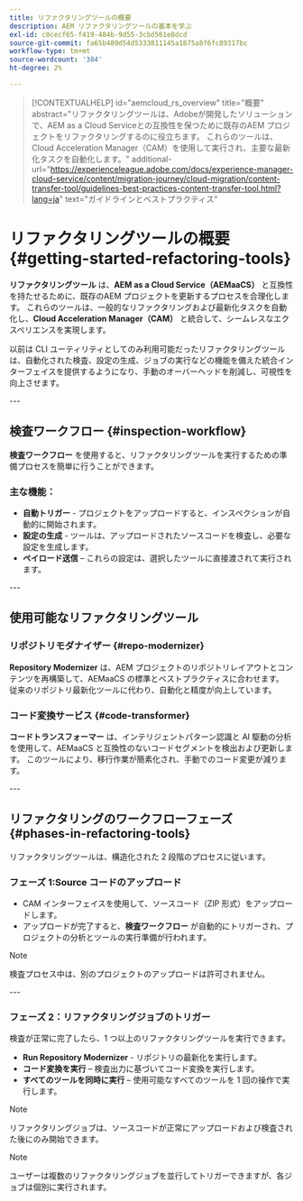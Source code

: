 ```yaml
---
title: リファクタリングツールの概要
description: AEM リファクタリングツールの基本を学ぶ
exl-id: c0cecf65-f419-484b-9d55-3cbd561e8dcd
source-git-commit: fa65b489d54d5333811145a1875a8f6fc89317bc
workflow-type: tm+mt
source-wordcount: '384'
ht-degree: 2%

---
```



>[!CONTEXTUALHELP]
>id="aemcloud_rs_overview"
>title="概要"
>abstract="リファクタリングツールは、Adobeが開発したソリューションで、AEM as a Cloud Serviceとの互換性を保つために既存のAEM プロジェクトをリファクタリングするのに役立ちます。 これらのツールは、Cloud Acceleration Manager（CAM）を使用して実行され、主要な最新化タスクを自動化します。"
>additional-url="https://experienceleague.adobe.com/docs/experience-manager-cloud-service/content/migration-journey/cloud-migration/content-transfer-tool/guidelines-best-practices-content-transfer-tool.html?lang=ja" text="ガイドラインとベストプラクティス"

# リファクタリングツールの概要 {#getting-started-refactoring-tools}

**リファクタリングツール** は、**AEM as a Cloud Service（AEMaaCS）** と互換性を持たせるために、既存のAEM プロジェクトを更新するプロセスを合理化します。 これらのツールは、一般的なリファクタリングおよび最新化タスクを自動化し、**Cloud Acceleration Manager（CAM）** と統合して、シームレスなエクスペリエンスを実現します。

以前は CLI ユーティリティとしてのみ利用可能だったリファクタリングツールは、自動化された検査、設定の生成、ジョブの実行などの機能を備えた統合インターフェイスを提供するようになり、手動のオーバーヘッドを削減し、可視性を向上させます。

&#x200B;---

## 検査ワークフロー {#inspection-workflow}

**検査ワークフロー** を使用すると、リファクタリングツールを実行するための準備プロセスを簡単に行うことができます。

### 主な機能：

* **自動トリガー** - プロジェクトをアップロードすると、インスペクションが自動的に開始されます。
* **設定の生成** - ツールは、アップロードされたソースコードを検査し、必要な設定を生成します。
* **ペイロード送信** – これらの設定は、選択したツールに直接渡されて実行されます。

&#x200B;---

## 使用可能なリファクタリングツール

### リポジトリモダナイザー {#repo-modernizer}

**Repository Modernizer** は、AEM プロジェクトのリポジトリレイアウトとコンテンツを再構築して、AEMaaCS の標準とベストプラクティスに合わせます。 従来のリポジトリ最新化ツールに代わり、自動化と精度が向上しています。

### コード変換サービス {#code-transformer}

**コードトランスフォーマー** は、インテリジェントパターン認識と AI 駆動の分析を使用して、AEMaaCS と互換性のないコードセグメントを検出および更新します。 このツールにより、移行作業が簡素化され、手動でのコード変更が減ります。

&#x200B;---

## リファクタリングのワークフローフェーズ {#phases-in-refactoring-tools}

リファクタリングツールは、構造化された 2 段階のプロセスに従います。

### フェーズ 1:Source コードのアップロード

* CAM インターフェイスを使用して、ソースコード（ZIP 形式）をアップロードします。
* アップロードが完了すると、**検査ワークフロー** が自動的にトリガーされ、プロジェクトの分析とツールの実行準備が行われます。

>[!NOTE]
>検査プロセス中は、別のプロジェクトのアップロードは許可されません。

&#x200B;---

### フェーズ 2：リファクタリングジョブのトリガー

検査が正常に完了したら、1 つ以上のリファクタリングツールを実行できます。

* **Run Repository Modernizer** - リポジトリの最新化を実行します。
* **コード変換を実行** – 検査出力に基づいてコード変換を実行します。
* **すべてのツールを同時に実行** – 使用可能なすべてのツールを 1 回の操作で実行します。

>[!NOTE]
>リファクタリングジョブは、ソースコードが正常にアップロードおよび検査された後にのみ開始できます。

>[!NOTE]
>ユーザーは複数のリファクタリングジョブを並行してトリガーできますが、各ジョブは個別に実行されます。
